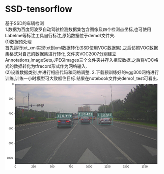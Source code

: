 # SSD-tensorflow
基于SSD的车辆检测  
1.数据为百度阿波罗自动驾驶检测数据集包含图像及四个检测点坐标,也可使用Labelme等标注工具自行标注,原始数据位于demo1文件夹.  
(1)数据预处理  
    首先运行txt_xml实现txt到xml数据转化(SSD使用VOC数据集),之后仿照VOC数据集格式对自己的数据集进行转化,文件夹VOC2007分别建立Annotations,ImageSets,JPEGImages三个文件夹并存入相应数据.之后将VOC格式的数据转化为tfrecord形式作为网络输入.  
(2)设置数据类别,并进行相应代码和网络调整. 
2.下载预训练好的vgg300网络进行训练,训练一小时模型可大致框住目标.结果在notebook文件夹demo1_test可看出.    
![image](https://github.com/dotah88/SSD-tensorflow/blob/master/image/%E4%B8%8B%E8%BD%BD.png)


